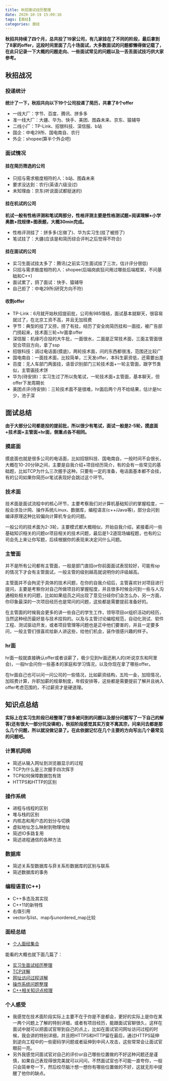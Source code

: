 ```yaml
---
title: 秋招面试经历整理
date: 2020-10-19 15:09:16
tags: [面经]
categories: 面经
---
```


**秋招共持续了四个月，总共投了19家公司，有几家挂在了不同的阶段，最后拿到了8家的offer，这段时间里面了几十场面试，大多数面试的问题都懒得做记载了，在此只记录一下大概的问题走向、一些面试常见的问题以及一丢丢面试技巧供大家参考。**

<!--more--> 

## 秋招战况
### 投递统计
**统计了一下，秋招共向以下19个公司投递了简历，共拿了8个offer**
* 一线大厂：字节、百度、腾讯、拼多多
* 准一线大厂：大疆、华为、快手、美团、图森未来、京东、猿辅导
* 二线小厂：TP-Link、招银科技、深信服、b站
* 国企：中电29所、国电南自、农行
* 外企：shopee(算半个外企吧)

### 面试情况
#### 挂在简历筛选的公司
* 只招与需求极度相符的人：b站、图森未来
* 要求没达到：农行(英语六级没过)
* 未知理由：京东(听说面试都挺迷的)

#### 挂在机试的公司
**机试一般有性格评测和笔试两部分，性格评测主要是性格测试题+阅读理解+小学奥数+找规律+图表题，大概30min完成。**
* 性格评测挂了：拼多多(忘做了)、华为实习生(挂了被捞了)
* 笔试挂了：大疆(应该是和简历综合评判之后觉得不符合)

#### 挂在面试的公司
* 实习生面试挂太多了：腾讯(之前实习生面试挂了三次，估计评分很低)
* 只招与需求极度相符的人：shopee(后端岗疯狂问用过哪些后端框架，不问基础和C++)
* 面试累了，鸽了面试：快手、猿辅导
* 自己拒了：中电29所(研究方向不符)

#### 收割offer
* TP-Link：6月就开始秋招提前批，公司有985情结，面试基本就聊天，很容易就过了，在北京工资不高，并且无加班费
* 字节：典型的挂了又捞，捞了有挂，经历了安全岗简历挂和一面挂，被广告部门捞起来，技术面三轮+hr面拿offer
* 深信服：机缘巧合投的大牛批，一面很水，二面是正常技术面，三面主管面很契合项目方向，拿了ssp
* 招银科技：调过电话面(摸底)，两轮技术面，问的东西都很浅，范围还比较广
* 国电南自：一面技术面，比较简单，三天发offer，本科生薪资低，还需要出差
* 百度：无人车部门两面挂，语音识别部门三轮技术面+一轮主管面，跟字节类似，主管画技术饼
* 华为(待安排)：实习生过了所以免笔试，一轮技术面+主管面，基本聊天，但offer下发周期长
* 美团点评(待安排)：三轮技术面不是很难，hr面后两个月不给结果，估计是hc少，池子深

## 面试总结

**由于大部分公司都是投的提前批，所以很少有笔试，面试一般是2-5轮，摸底面+技术面+主管面+hr面，侧重点各不相同。**
### 摸底面
摸底面也就是很多公司的电话面，比如招银科技、国电南自，一般时间不会很长，大概在10-20分钟之间，主要是自我介绍+项目经历简介，有的会有一些常见的基础题，比如TCP为什么三次握手这种。只要有一定的准备，电话面基本都不会挂，有的公司如果你简历or笔试表现好会跳过这个环节。

### 技术面
技术面是面试流程中的核心环节，主要考察我们对计算机基础知识的掌握程度，一般会涉及计网、操作系统/Linux、数据库，编程语言(c++/Java等)，部分会问到编译原理这种比较偏向计算机专业的问题。

一般公司的技术面为2-3轮，主要模式都大概相似，开始自我介绍，紧接着问一些基础知识相关的问题or项目相关的技术问题，最后是1-2道现场编程题，也有的公司会先上来让你写题，后续根据你的表现来决定问什么问题。

### 主管面
并不是所有公司都有主管面，一般是部门直招or你前面面试表现较好，可能有sp的情况下才会有主管面试，一般主管的级别越高就说明你的评级越高。

主管面并不会拘泥于具体的技术问题，在你的自我介绍后，主管喜欢针对项目进行提问，主要是考察你对自己所做项目的掌握程度，并且很多时候会问到一些与人沟通相处相关的问题，比如如果组员之间出现了意见分歧你们会怎么办，另一方面，你印象最深的一次项目经历也是常问的问题，这些都是需要提前准备好的。

在主管面的时候我会更多的讲一些自己的学生工作，领导项目or组织活动的经历，当然这种经历最好是与技术挂钩的。以及与主管讨论编程规范，自动化测试、软件工程、测试驱动开发，或者项目管理等问题也是正中他们要害的，并且一定要多问，一般主管们很喜欢给新人讲这些，给他们机会，装作很感兴趣的样子。

### hr面
hr面一般就直接确认offer或者谈薪了，极少见到hr面还刷人的(听说京东和阿里会)，一般hr会问你一些基本的家庭和学习情况，以及你现在拿了哪些offer。

在hr面自己也可以问一问公司的一些情况，比如薪资结构，五险一金，加班情况，加班费计算，升职加薪的规章制度，年假安排等，这些都是需要提前了解并且纳入offer考虑范围的，不过薪资才是硬道理。

## 知识点总结
**实际上在实习生阶段已经整理了很多被问到的问题以及部分问题写了一下自己的解答(还有很大一部分坑没填呢)，秋招阶段感觉其实万变不离其宗，问来问去都是那么几个问题，所以就没做记录了。在此依据记忆在几个主要的方向写出几个最常见的问题吧。**

### 计算机网络
* 简述从输入网址到浏览器显示的过程
* TCP为什么是三次握手四次挥手
* TCP如何保障数据包有效
* HTTPS和HTTP的区别

### 操作系统
* 进程与线程的区别
* 堆与栈的区别
* 内核态和用户态的划分与切换
* 虚拟地址怎么映射到物理地址
* 简述IO多路复用
* 简述进程通信的各种方法

### 数据库
* 简述关系型数据库与菲关系形数据库的区别与联系
* 简述数据库的事务

### 编程语言(C++)
* C++多态及其实现
* C++11的新特性
* 右值引用
* vector与list、map与unordered_map比较

### 面经总结
* [个人面经集合](https://liuyi12138.github.io/tags/%E9%9D%A2%E7%BB%8F/)

能看的大概也就下面几篇了：
* [实习生面试经历整理](https://liuyi12138.github.io/2020/08/19/%E5%AE%9E%E4%B9%A0%E7%94%9F%E9%9D%A2%E8%AF%95%E7%BB%8F%E5%8E%86%E6%95%B4%E7%90%86/)
* [TCP详解](https://liuyi12138.github.io/2020/05/24/TCP%E8%AF%A6%E8%A7%A3/)
* [网址访问过程详解](https://liuyi12138.github.io/2020/05/25/%E7%BD%91%E5%9D%80%E8%AE%BF%E9%97%AE%E8%BF%87%E7%A8%8B%E8%AF%A6%E8%A7%A3/)
* [操作系统问题整理](https://liuyi12138.github.io/2020/04/02/%E9%9D%A2%E8%AF%95%E9%97%AE%E9%A2%98%E6%95%B4%E7%90%86%E2%80%94%E2%80%94%E6%93%8D%E4%BD%9C%E7%B3%BB%E7%BB%9F/)
* [C++相关知识点梳理](https://liuyi12138.github.io/2020/06/24/C++%E7%9B%B8%E5%85%B3%E7%9F%A5%E8%AF%86%E7%82%B9%E6%A2%B3%E7%90%86/)

### 个人感受
* 我感觉在技术面阶段实际上主要不在于你是不是都会，更好的实际上是你在某一两个问题上了解的特别详细，或者有项目经历，能跟面试官聊很久，这样在面试中就可以把面试官带到自己的点上，比如在面试官问网址访问过程的时候，我会讲的特别详细，并且把HTTPS和HTTP留在最后，通过HTTPS延伸到逆向工程中的一些密码学问题或者延伸到中间人攻击，这些常常会让面试官眼前一亮。
* 另外我感觉问面试官对自己的评价or自己哪些位置做的不好这种问题还是谨慎，如果自己表现得很完美就可以问问，不然面试官也不可能一直夸你，一般只会简单夸一下，然后绞尽脑汁想一想你有哪些位置做的不好，这就无形中提醒了他你的缺点。

